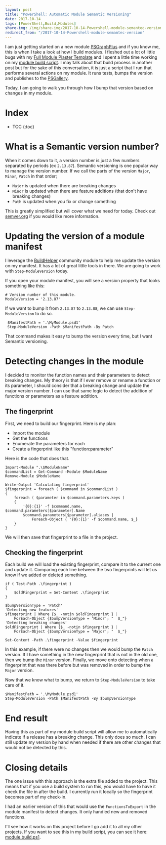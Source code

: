 ```yaml
---
layout: post
title: "PowerShell: Automatic Module Semantic Versioning"
date: 2017-10-14
tags: [PowerShell,Build,Modules]
share-img: /img/share-img/2017-10-14-Powershell-module-semantec-version.png
redirect_from: "/2017-10-14-Powershell-module-semantec-version"
---
```


I am just getting started on a new module [PSGraphPlus](https://github.com/KevinMarquette/PSGraphPlus) and if you know me, this is when I take a look at how I build modules. I fleshed out a lot of little bugs with my [Full Module Plaster Template](https://github.com/KevinMarquette/PlasterTemplates) and I spent a little time working on my [module build script](https://github.com/KevinMarquette/PSGraphPlus/blob/master/module.build.ps1). I may talk about that build process in another post but for the sake of this conversation, it is just a script that I run that performs several actions on my module. It runs tests, bumps the version and publishes to the [PSGallery](https://www.powershellgallery.com/).

Today, I am going to walk you through how I bump that version based on changes in my module.

<!--more-->

# Index

* TOC
{:toc}

# What is a Semantic version number?

When it comes down to it, a version number is just a few numbers separated by periods (ex `2.13.87`). Semantic versioning is one popular way to manage the version number. If we call the parts of the version `Major`, `Minor`, `Patch` in that order;

* `Major` is updated when there are breaking changes
* `Minor` is updated when there are feature additions (that don't have breaking changes)
* `Path` is updated when you fix or change something

This is greatly simplified but will cover what we need for today. Check out [semver.org](http://semver.org/) if you would like more information.

# Updating the version of a module manifest

I leverage the [BuildHelper](https://github.com/RamblingCookieMonster/BuildHelpers) community module to help me update the version on my manifest. It has a lot of great little tools in there. We are going to work with `Step-ModuleVersion` today.

If you open your module manifest, you will see a version property that looks something like this:

    # Version number of this module.
    ModuleVersion = '2.13.87'

If we want to bump it from `2.13.87` to `2.13.88`, we can use `Step-ModuleVersion` to do so.

     $ManifestPath = '.\MyModule.psd1'
     Step-ModuleVersion -Path $ManifestPath -By Patch

That command makes it easy to bump the version every time, but I want Semantic versioning.

# Detecting changes in the module

I decided to monitor the function names and their parameters to detect breaking changes. My theory is that if I ever remove or rename a function or its parameter, I should consider that a breaking change and update the major version number. I can use that same logic to detect the addition of functions or parameters as a feature addition.

## The fingerprint

First, we need to build our fingerprint. Here is my plan:

* Import the module
* Get the functions
* Enumerate the parameters for each
* Create a fingerprint like this "function:parameter"

Here is the code that does that.

    Import-Module ".\$ModuleName"
    $commandList = Get-Command -Module $ModuleName
    Remove-Module $ModuleName

    Write-Output 'Calculating fingerprint'
    $fingerprint = foreach ( $command in $commandList )
    {
        foreach ( $parameter in $command.parameters.keys )
        {
            '{0}:{1}' -f $command.name, $command.parameters[$parameter].Name
            $command.parameters[$parameter].aliases | 
                Foreach-Object { '{0}:{1}' -f $command.name, $_}
        }
    }

We will then save that fingerprint to a file in the project.

## Checking the fingerprint

Each build we will load the existing fingerprint, compare it to the current one and update it. Comparing each line between the two fingerprints will let us know if we added or deleted something.

    if ( Test-Path .\fingerprint )
    {
        $oldFingerprint = Get-Content .\fingerprint
    }

    $bumpVersionType = 'Patch'
    'Detecting new features'
    $fingerprint | Where {$_ -notin $oldFingerprint } | 
        ForEach-Object {$bumpVersionType = 'Minor'; "  $_"}
    'Detecting breaking changes'
    $oldFingerprint | Where {$_ -notin $fingerprint } | 
        ForEach-Object {$bumpVersionType = 'Major'; "  $_"}

    Set-Content -Path .\fingerprint -Value $fingerprint

In this example, if there were no changes then we would bump the `Patch` version. If I have something in the new fingerprint that is not in the old one, then we bump the `Minor` version. Finally, we move onto detecting when a fingerprint that was there before but was removed in order to bump the `Major` version.

Now that we know what to bump, we return to `Step-ModuleVersion` to take care of it.

    $ManifestPath = '.\MyModule.psd1'
    Step-ModuleVersion -Path $ManifestPath -By $bumpVersionType

# End result

Having this as part of my module build script will allow me to automatically indicate if a release has a breaking change. This only does so much. I can still update my version by hand when needed if there are other changes that would not be detected by this.

# Closing details

The one issue with this approach is the extra file added to the project. This means that if you use a build system to run this, you would have to have it check the file in after the build. I currently run it locally so the fingerprint becomes part of my check-in.

I had an earlier version of this that would use the `FunctionsToExport` in the module manifest to detect changes. It only handled new and removed functions.

I'll see how it works on this project before I go add it to all my other projects. If you want to see this in my build script, you can see it here: [module.build.ps1](https://github.com/KevinMarquette/PSGraphPlus/blob/master/module.build.ps1).
